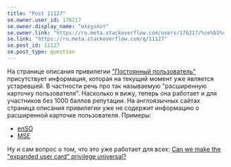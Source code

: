 ```yaml
---
title: "Post 11127"
se.owner.user_id: 176217
se.owner.display_name: "αλεχολυτ"
se.owner.link: "https://ru.meta.stackoverflow.com/users/176217/%ce%b1%ce%bb%ce%b5%cf%87%ce%bf%ce%bb%cf%85%cf%84"
se.link: "https://ru.meta.stackoverflow.com/q/11127"
se.post_id: 11127
se.post_type: question
---
```

<p>На странице описания привилегии <a href="https://ru.stackoverflow.com/help/privileges/established-user">&quot;Постоянный пользователь&quot;</a> присутствует информация, которая на текущий момент уже является устаревшей. В частности речь про так называемую &quot;расширенную карточку пользователя&quot;. Насколько я вижу, теперь она работает и для участников без 1000 баллов репутации. На англоязычных сайтах страница описания привилегии уже не содержит информацию о расширенной карточке пользователя. Примеры:</p>
<ul>
<li><a href="https://stackoverflow.com/help/privileges/established-user">enSO</a></li>
<li><a href="https://meta.stackexchange.com/help/privileges/established-user">MSE</a></li>
</ul>
<p>Ну и сам вопрос о том, что это уже работает для всех: <a href="https://meta.stackexchange.com/q/334941/339911">Can we make the &quot;expanded user card&quot; privilege universal?</a></p>
